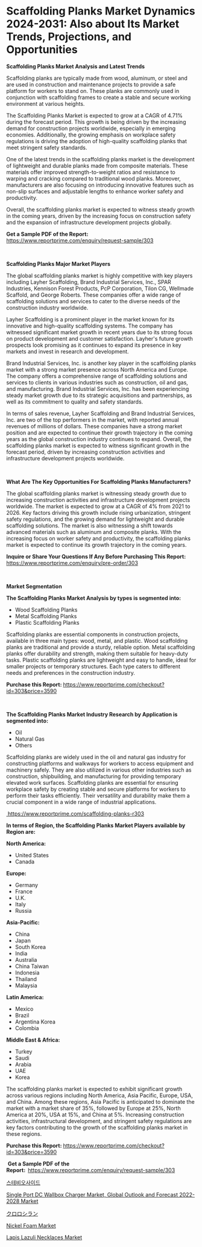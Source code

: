 <p><h1>Scaffolding Planks Market Dynamics 2024-2031: Also about Its Market Trends, Projections, and Opportunities</h1></p><p><strong>Scaffolding Planks Market Analysis and Latest Trends</strong></p>
<p><p>Scaffolding planks are typically made from wood, aluminum, or steel and are used in construction and maintenance projects to provide a safe platform for workers to stand on. These planks are commonly used in conjunction with scaffolding frames to create a stable and secure working environment at various heights. </p><p>The Scaffolding Planks Market is expected to grow at a CAGR of 4.71% during the forecast period. This growth is being driven by the increasing demand for construction projects worldwide, especially in emerging economies. Additionally, the growing emphasis on workplace safety regulations is driving the adoption of high-quality scaffolding planks that meet stringent safety standards.</p><p>One of the latest trends in the scaffolding planks market is the development of lightweight and durable planks made from composite materials. These materials offer improved strength-to-weight ratios and resistance to warping and cracking compared to traditional wood planks. Moreover, manufacturers are also focusing on introducing innovative features such as non-slip surfaces and adjustable lengths to enhance worker safety and productivity.</p><p>Overall, the scaffolding planks market is expected to witness steady growth in the coming years, driven by the increasing focus on construction safety and the expansion of infrastructure development projects globally.</p></p>
<p><strong>Get a Sample PDF of the Report:&nbsp;</strong> <a href="https://www.reportprime.com/enquiry/request-sample/303">https://www.reportprime.com/enquiry/request-sample/303</a></p>
<p>&nbsp;</p>
<p><strong>Scaffolding Planks Major Market Players</strong></p>
<p><p>The global scaffolding planks market is highly competitive with key players including Layher Scaffolding, Brand Industrial Services, Inc., SPAR Industries, Kennison Forest Products, PcP Corporation, Tilon CG, Wellmade Scaffold, and George Roberts. These companies offer a wide range of scaffolding solutions and services to cater to the diverse needs of the construction industry worldwide.</p><p>Layher Scaffolding is a prominent player in the market known for its innovative and high-quality scaffolding systems. The company has witnessed significant market growth in recent years due to its strong focus on product development and customer satisfaction. Layher's future growth prospects look promising as it continues to expand its presence in key markets and invest in research and development.</p><p>Brand Industrial Services, Inc. is another key player in the scaffolding planks market with a strong market presence across North America and Europe. The company offers a comprehensive range of scaffolding solutions and services to clients in various industries such as construction, oil and gas, and manufacturing. Brand Industrial Services, Inc. has been experiencing steady market growth due to its strategic acquisitions and partnerships, as well as its commitment to quality and safety standards.</p><p>In terms of sales revenue, Layher Scaffolding and Brand Industrial Services, Inc. are two of the top performers in the market, with reported annual revenues of millions of dollars. These companies have a strong market position and are expected to continue their growth trajectory in the coming years as the global construction industry continues to expand. Overall, the scaffolding planks market is expected to witness significant growth in the forecast period, driven by increasing construction activities and infrastructure development projects worldwide.</p></p>
<p>&nbsp;</p>
<p><strong>What Are The Key Opportunities For Scaffolding Planks Manufacturers?</strong></p>
<p><p>The global scaffolding planks market is witnessing steady growth due to increasing construction activities and infrastructure development projects worldwide. The market is expected to grow at a CAGR of 4% from 2021 to 2026. Key factors driving this growth include rising urbanization, stringent safety regulations, and the growing demand for lightweight and durable scaffolding solutions. The market is also witnessing a shift towards advanced materials such as aluminum and composite planks. With the increasing focus on worker safety and productivity, the scaffolding planks market is expected to continue its growth trajectory in the coming years.</p></p>
<p><strong>Inquire or Share Your Questions If Any Before Purchasing This Report:</strong> <a href="https://www.reportprime.com/enquiry/pre-order/303">https://www.reportprime.com/enquiry/pre-order/303</a></p>
<p>&nbsp;</p>
<p><strong>Market Segmentation</strong></p>
<p><strong>The Scaffolding Planks Market Analysis by types is segmented into:</strong></p>
<p><ul><li>Wood Scaffolding Planks</li><li>Metal Scaffolding Planks</li><li>Plastic Scaffolding Planks</li></ul></p>
<p><p>Scaffolding planks are essential components in construction projects, available in three main types: wood, metal, and plastic. Wood scaffolding planks are traditional and provide a sturdy, reliable option. Metal scaffolding planks offer durability and strength, making them suitable for heavy-duty tasks. Plastic scaffolding planks are lightweight and easy to handle, ideal for smaller projects or temporary structures. Each type caters to different needs and preferences in the construction industry.</p></p>
<p><strong>Purchase this Report:&nbsp;</strong><a href="https://www.reportprime.com/checkout?id=303&price=3590">https://www.reportprime.com/checkout?id=303&price=3590</a></p>
<p>&nbsp;</p>
<p><strong>The Scaffolding Planks Market Industry Research by Application is segmented into:</strong></p>
<p><ul><li>Oil</li><li>Natural Gas</li><li>Others</li></ul></p>
<p><p>Scaffolding planks are widely used in the oil and natural gas industry for constructing platforms and walkways for workers to access equipment and machinery safely. They are also utilized in various other industries such as construction, shipbuilding, and manufacturing for providing temporary elevated work surfaces. Scaffolding planks are essential for ensuring workplace safety by creating stable and secure platforms for workers to perform their tasks efficiently. Their versatility and durability make them a crucial component in a wide range of industrial applications.</p></p>
<p><a href="https://www.reportprime.com/scaffolding-planks-r303">&nbsp;https://www.reportprime.com/scaffolding-planks-r303</a></p>
<p><strong>In terms of Region, the Scaffolding Planks Market Players available by Region are:</strong></p>
<p>
    <p> <strong> North America: </strong>
        <ul>
            <li>United States</li>
            <li>Canada</li>
        </ul>
        </p> 
    <p> <strong> Europe: </strong>
        <ul>
            <li>Germany</li>
            <li>France</li>
            <li>U.K.</li>
            <li>Italy</li>
            <li>Russia</li>
        </ul>
        </p> 
    <p> <strong> Asia-Pacific: </strong>
        <ul>
            <li>China</li>
            <li>Japan</li>
            <li>South Korea</li>
            <li>India</li>
            <li>Australia</li>
            <li>China Taiwan</li>
            <li>Indonesia</li>
            <li>Thailand</li>
            <li>Malaysia</li>
        </ul>
        </p> 
    <p> <strong> Latin America: </strong>
        <ul>
            <li>Mexico</li>
            <li>Brazil</li>
            <li>Argentina Korea</li>
            <li>Colombia</li>
        </ul>
        </p> 
    <p> <strong> Middle East & Africa: </strong>
        <ul>
            <li>Turkey</li>
            <li>Saudi</li>
            <li>Arabia</li>
            <li>UAE</li>
            <li>Korea</li>
        </ul>
    </p>
    </p>
<p><p>The scaffolding planks market is expected to exhibit significant growth across various regions including North America, Asia Pacific, Europe, USA, and China. Among these regions, Asia Pacific is anticipated to dominate the market with a market share of 35%, followed by Europe at 25%, North America at 20%, USA at 15%, and China at 5%. Increasing construction activities, infrastructural development, and stringent safety regulations are key factors contributing to the growth of the scaffolding planks market in these regions.</p></p>
<p><strong>Purchase this Report: </strong><a href="https://www.reportprime.com/checkout?id=303&price=3590">https://www.reportprime.com/checkout?id=303&price=3590</a></p>
<p>&nbsp;<strong>Get a Sample PDF of the Report:&nbsp;&nbsp;</strong><a href="https://www.reportprime.com/enquiry/request-sample/303">https://www.reportprime.com/enquiry/request-sample/303</a></p>
<p><strong></strong></p>
<p><p><a href="https://medium.com/@chickenlegs8687/%EC%8A%A4%ED%85%8C%EB%B9%84%EC%98%A4%EC%82%AC%EC%9D%B4%EB%93%9C-%EC%8B%9C%EC%9E%A5-%EB%8F%99%ED%96%A5-%EC%8B%9C%EC%9E%A5-%EC%84%B8%EB%B6%84%ED%99%94%EC%9D%98-%EC%9E%90%EC%84%B8%ED%95%9C-%EC%97%B0%EA%B5%AC%EC%99%80-%EC%8B%A0%ED%9D%A5-%ED%8A%B8%EB%A0%8C%EB%93%9C%EC%9D%98-%EC%A4%91%EC%9A%94%EC%84%B1-%EB%B6%84%EC%84%9D-7e3f78d057c0">스테비오사이드</a></p><p><a href="https://medium.com/@sam.gray5456/global-single-port-dc-wallbox-charger-market-global-outlook-and-forecast-2022-2028-industry-4cc670f9334d">Single Port DC Wallbox Charger Market, Global Outlook and Forecast 2022-2028 Market</a></p><p><a href="https://medium.com/@alexsania91/%E3%82%B0%E3%83%AD%E3%83%BC%E3%83%90%E3%83%AB%E3%82%AF%E3%83%AD%E3%83%AD%E3%82%B7%E3%83%A9%E3%83%B3%E5%B8%82%E5%A0%B4%E3%81%AE%E8%A6%8F%E6%A8%A1%E3%81%AF-%E7%94%A3%E6%A5%AD%E4%BA%88%E6%B8%AC%E3%81%AB%E3%82%88%E3%82%8B%E3%81%A8-2024%E5%B9%B4%E3%81%8B%E3%82%892031%E5%B9%B4%E3%81%AB%E3%81%8B%E3%81%91%E3%81%A6%E5%B9%B4%E7%8E%879-2-%E3%81%AE%E6%88%90%E9%95%B7%E3%81%8C%E6%9C%9F%E5%BE%85%E3%81%95%E3%82%8C%E3%81%A6%E3%81%84%E3%81%BE%E3%81%99-538ee8798143">クロロシラン</a></p><p><a href="https://github.com/janetchuadff364/Market-Research-Report-List-1/blob/main/nickel-foam-market.md">Nickel Foam Market</a></p><p><a href="https://www.linkedin.com/pulse/lapis-lazuli-necklaces-market-investigation-amp-industry-evolution-xulxc">Lapis Lazuli Necklaces Market</a></p></p>